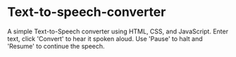 # Text-to-speech-converter
A simple Text-to-Speech converter using HTML, CSS, and JavaScript. Enter text, click 'Convert' to hear it spoken aloud. Use 'Pause' to halt and 'Resume' to continue the speech.
